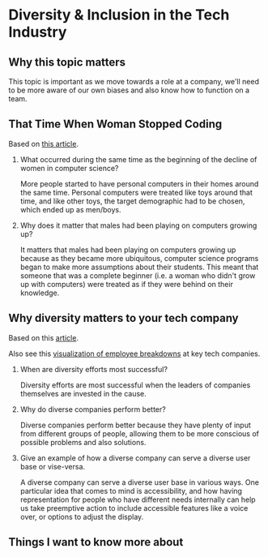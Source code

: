 # Diversity & Inclusion in the Tech Industry

## Why this topic matters

This topic is important as we move towards a role at a company, we'll need to be more aware of our own biases and also know how to function on a team.

## That Time When Woman Stopped Coding

Based on [this article](https://www.npr.org/sections/money/2014/10/21/357629765/when-women-stopped-coding).

1. What occurred during the same time as the beginning of the decline of women in computer science?

    More people started to have personal computers in their homes around the same time. Personal computers were treated like toys around that time, and like other toys, the target demographic had to be chosen, which ended up as men/boys.

2. Why does it matter that males had been playing on computers growing up?

    It matters that males had been playing on computers growing up because as they became more ubiquitous, computer science programs began to make more assumptions about their students. This meant that someone that was a complete beginner (i.e. a woman who didn't grow up with computers) were treated as if they were behind on their knowledge.

## Why diversity matters to your tech company

Based on this [article](https://www.usatoday.com/story/tech/columnist/2015/07/21/why-diversity-matters-your-tech-company/30419871/).

Also see this [visualization of employee breakdowns](https://informationisbeautiful.net/visualizations/diversity-in-tech/) at key tech companies.

1. When are diversity efforts most successful?

    Diversity efforts are most successful when the leaders of companies themselves are invested in the cause.

2. Why do diverse companies perform better?

    Diverse companies perform better because they have plenty of input from different groups of people, allowing them to be more conscious of possible problems and also solutions.

3. Give an example of how a diverse company can serve a diverse user base or vise-versa.

    A diverse company can serve a diverse user base in various ways. One particular idea that comes to mind is accessibility, and how having representation for people who have different needs internally can help us take preemptive action to include accessible features like a voice over, or options to adjust the display.

## Things I want to know more about

